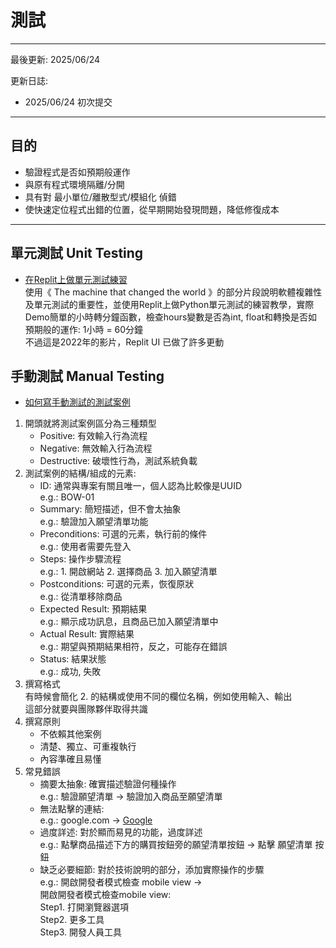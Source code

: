 # 測試   
---
最後更新: 2025/06/24

更新日誌:
- 2025/06/24 初次提交
---
## 目的

- 驗證程式是否如預期般運作
- 與原有程式環境隔離/分開
- 具有對 最小單位/離散型式/模組化 偵錯
- 使快速定位程式出錯的位置，從早期開始發現問題，降低修復成本

---

## 單元測試 Unit Testing
- [在Replit上做單元測試練習](https://youtube.com/playlist?list=PLSgUBfi51ule4k_MAJC-sHqrO3N4nSokc&si=5xummwhAfOQnSsWw)   
使用《 The machine that changed the world 》的部分片段說明軟體複雜性及單元測試的重要性，並使用Replit上做Python單元測試的練習教學，實際Demo簡單的小時轉分鐘函數，檢查hours變數是否為int, float和轉換是否如預期般的運作: 1小時 = 60分鐘   
不過這是2022年的影片，Replit UI 已做了許多更動


## 手動測試 Manual Testing
- [如何寫手動測試的測試案例](https://www.youtube.com/watch?v=MMa4AVdBCZY)   
1. 開頭就將測試案例區分為三種類型
    - Positive: 有效輸入行為流程
     - Negative: 無效輸入行為流程
     - Destructive: 破壞性行為，測試系統負載
2. 測試案例的結構/組成的元素:   
    - ID: 通常與專案有關且唯一，個人認為比較像是UUID   
        e.g.: BOW-01
    - Summary: 簡短描述，但不會太抽象   
        e.g.: 驗證加入願望清單功能
    - Preconditions: 可選的元素，執行前的條件   
        e.g.: 使用者需要先登入   
    - Steps: 操作步驟流程   
        e.g.: 1. 開啟網站 2. 選擇商品 3. 加入願望清單    
    - Postconditions: 可選的元素，恢復原狀  
        e.g.: 從清單移除商品    
    - Expected Result: 預期結果     
        e.g.: 顯示成功訊息，且商品已加入願望清單中  
    - Actual Result: 實際結果   
        e.g.: 期望與預期結果相符，反之，可能存在錯誤    
    - Status: 結果狀態  
        e.g.: 成功, 失敗
3. 撰寫格式     
    有時候會簡化 2. 的結構或使用不同的欄位名稱，例如使用輸入、輸出  
    這部分就要與團隊夥伴取得共識
4. 撰寫原則     
    - 不依賴其他案例
    - 清楚、獨立、可重複執行
    - 內容準確且易懂
5. 常見錯誤
    - 摘要太抽象: 確實描述驗證何種操作  
        e.g.: 驗證願望清單 -> 驗證加入商品至願望清單
    - 無法點擊的連結:   
        e.g.: google.com -> [Google](https://www.google.com/)
    - 過度詳述: 對於顯而易見的功能，過度詳述    
        e.g.: 點擊商品描述下方的購買按鈕旁的願望清單按鈕 -> 點擊 願望清單 按鈕
    - 缺乏必要細節: 對於技術說明的部分，添加實際操作的步驟  
        e.g.: 開啟開發者模式檢查 mobile view ->     
        開啟開發者模式檢查mobile view:  
        Step1. 打開瀏覽器選項       
        Step2. 更多工具     
        Step3. 開發人員工具 
